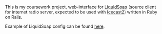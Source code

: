 This is my coursework project, web-interface for [LiquidSoap](http://savonet.sourceforge.net/) (source client for internet radio server, expected to be used with [Icecast2](http://www.icecast.org/)) written in Ruby on Rails.

Example of LiquidSoap config can be found [here](https://gist.github.com/ilyakhokhryakov/6114659).